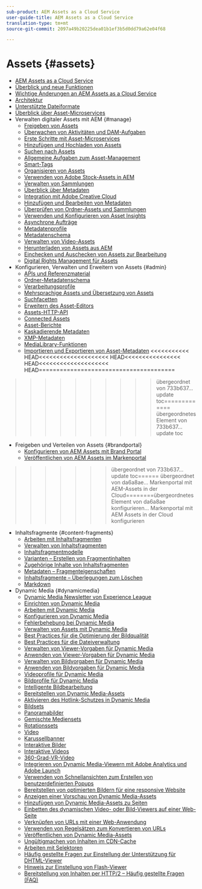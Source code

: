```yaml
---
sub-product: AEM Assets as a Cloud Service
user-guide-title: AEM Assets as a Cloud Service
translation-type: tm+mt
source-git-commit: 2097a49b20225dea01b1ef3b5d0dd79a62e04f68

---
```



# Assets {#assets}

+ [AEM Assets as a Cloud Service](/help/assets/home.md)
+ [Überblick und neue Funktionen](overview.md)
+ [Wichtige Änderungen an AEM Assets as a Cloud Service](assets-cloud-changes.md)
+ [Architektur](architecture.md)
+ [Unterstützte Dateiformate](file-format-support.md)
+ [Überblick über Asset-Microservices](asset-microservices-overview.md)
+ Verwalten digitaler Assets mit AEM {#manage}
   + [Freigeben von Assets](share-assets.md)
   + [Überwachen von Aktivitäten und DAM-Aufgaben](assets-activity-history.md)
   + [Erste Schritte mit Asset-Microservices](asset-microservices-configure-and-use.md)
   + [Hinzufügen und Hochladen von Assets](add-assets.md)
   + [Suchen nach Assets](search-assets.md)
   + [Allgemeine Aufgaben zum Asset-Management](manage-digital-assets.md)
   + [Smart-Tags](smart-tags.md)
   + [Organisieren von Assets](organize-assets.md)
   + [Verwenden von Adobe Stock-Assets in AEM](aem-assets-adobe-stock.md)
   + [Verwalten von Sammlungen](manage-collections.md)
   + [Überblick über Metadaten](manage-metadata.md)
   + [Integration mit Adobe Creative Cloud](aem-cc-integration-best-practices.md)
   + [Hinzufügen und Bearbeiten von Metadaten](meta-edit.md)
   + [Überprüfen von Ordner-Assets und Sammlungen](bulk-approval.md)
   + [Verwenden und Konfigurieren von Asset Insights](assets-insights.md)
   + [Asynchrone Aufträge](asynchronous-jobs.md)
   + [Metadatenprofile](metadata-profiles.md)
   + [Metadatenschema](metadata-schemas.md)
   + [Verwalten von Video-Assets](manage-video-assets.md)
   + [Herunterladen von Assets aus AEM](download-assets-from-aem.md)
   + [Einchecken und Auschecken von Assets zur Bearbeitung](check-out-and-submit-assets.md)
   + [Digital Rights Management für Assets](drm.md)
+ Konfigurieren, Verwalten und Erweitern von Assets {#admin}
   + [APIs und Referenzmaterial](developer-reference-material-apis.md)
   + [Ordner-Metadatenschema](folder-metadata-schema.md)
   + [Verarbeitungsprofile](/help/assets/dynamic-media/processing-profiles.md)
   + [Mehrsprachige Assets und Übersetzung von Assets](translate-assets.md)
   + [Suchfacetten](search-facets.md)
   + [Erweitern des Asset-Editors](extend-asset-editor.md)
   + [Assets-HTTP-API](mac-api-assets.md)
   + [Connected Assets](use-assets-across-connected-assets-instances.md)
   + [Asset-Berichte](asset-reports.md)
   + [Kaskadierende Metadaten](cascading-metadata.md)
   + [XMP-Metadaten](xmp-metadata.md)
   + [MediaLibrary-Funktionen](medialibrary.md)
   + [Importieren und Exportieren von Asset-Metadaten](metadata-import-export.md)
&lt;&lt;&lt;&lt;&lt;&lt;&lt;&lt;&lt;&lt;&lt; HEAD&lt;&lt;&lt;&lt;&lt;&lt;&lt;&lt;&lt;&lt;&lt;&lt;&lt;&lt;&lt;&lt;&lt;&lt;&lt;&lt; HEAD&lt;&lt;&lt;&lt;&lt;&lt;&lt;&lt;&lt;&lt;&lt;&lt;&lt;&lt;&lt;&lt; HEAD&lt;&lt;&lt;&lt;&lt;&lt;&lt;&lt;&lt;&lt;&lt;&lt;&lt;&lt;&lt;&lt;&lt;&lt;&lt;&lt; HEAD=======================================
>>>>>>>>>>übergeordnet von 733b637... update toc============= übergeordnetes Element von 733b637... update toc





> 
+ Freigeben und Verteilen von Assets {#brandportal}
   + [Konfigurieren von AEM Assets mit Brand Portal](configure-aem-assets-with-brand-portal.md)
   + [Veröffentlichen von AEM Assets im Markenportal](publish-to-brand-portal.md)
>>>>>>>übergeordnet von 733b637... update toc======
>>>>>>> übergeordnet von da6a8ae... Markenportal mit AEM-Assets in der Cloud========übergeordnetes Element von da6a8ae konfigurieren... Markenportal mit AEM Assets in der Cloud konfigurieren






+ Inhaltsfragmente {#content-fragments}
   + [Arbeiten mit Inhaltsfragmenten](content-fragments/content-fragments.md)
   + [Verwalten von Inhaltsfragmenten](content-fragments/content-fragments-managing.md)
   + [Inhaltsfragmentmodelle](content-fragments/content-fragments-models.md)
   + [Varianten – Erstellen von Fragmentinhalten](content-fragments/content-fragments-variations.md)
   + [Zugehörige Inhalte von Inhaltsfragmenten](content-fragments/content-fragments-assoc-content.md)
   + [Metadaten – Fragmenteigenschaften](content-fragments/content-fragments-metadata.md)
   + [Inhaltsfragmente – Überlegungen zum Löschen](content-fragments/content-fragments-delete.md)
   + [Markdown](content-fragments/content-fragments-markdown.md)
+ Dynamic Media {#dynamicmedia}
   + [Dynamic Media Newsletter von Experience League](dynamic-media/dynamic-media-newsletter.md)
   + [Einrichten von Dynamic Media](dynamic-media/administering-dynamic-media.md)
   + [Arbeiten mit Dynamic Media](dynamic-media/dynamic-media.md)
   + [Konfigurieren von Dynamic Media](dynamic-media/config-dm.md)
   + [Fehlerbehebung bei Dynamic Media](dynamic-media/troubleshoot-dm.md)
   + [Verwalten von Assets mit Dynamic Media](dynamic-media/managing-assets.md)
   + [Best Practices für die Optimierung der Bildqualität](dynamic-media/best-practices-for-optimizing-the-quality-of-your-images.md)
   + [Best Practices für die Dateiverwaltung](dynamic-media/best-practices-for-file-management.md)
   + [Verwalten von Viewer-Vorgaben für Dynamic Media](dynamic-media/managing-viewer-presets.md)
   + [Anwenden von Viewer-Vorgaben für Dynamic Media](dynamic-media/viewer-presets.md)
   + [Verwalten von Bildvorgaben für Dynamic Media](dynamic-media/managing-image-presets.md)
   + [Anwenden von Bildvorgaben für Dynamic Media](dynamic-media/image-presets.md)
   + [Videoprofile für Dynamic Media](dynamic-media/video-profiles.md)
   + [Bildprofile für Dynamic Media](dynamic-media/image-profiles.md)
   + [Intelligente Bildbearbeitung](dynamic-media/imaging-faq.md)
   + [Bereitstellen von Dynamic Media-Assets](dynamic-media/delivering-dynamic-media-assets.md)
   + [Aktivieren des Hotlink-Schutzes in Dynamic Media](dynamic-media/hotlink-protection.md)
   + [Bildsets](dynamic-media/image-sets.md)
   + [Panoramabilder](dynamic-media/panoramic-images.md)
   + [Gemischte Mediensets](dynamic-media/mixed-media-sets.md)
   + [Rotationssets](dynamic-media/spin-sets.md)
   + [Video](dynamic-media/video.md)
   + [Karussellbanner](dynamic-media/carousel-banners.md)
   + [Interaktive Bilder](dynamic-media/interactive-images.md)
   + [Interaktive Videos](dynamic-media/interactive-videos.md)
   + [360-Grad-VR-Video](dynamic-media/360-video.md)
   + [Integrieren von Dynamic Media-Viewern mit Adobe Analytics und Adobe Launch](dynamic-media/launch.md)
   + [Verwenden von Schnellansichten zum Erstellen von benutzerdefinierten Popups](dynamic-media/custom-pop-ups.md)
   + [Bereitstellen von optimierten Bildern für eine responsive Website](dynamic-media/responsive-site.md)
   + [Anzeigen einer Vorschau von Dynamic Media-Assets](dynamic-media/previewing-assets.md)
   + [Hinzufügen von Dynamic Media-Assets zu Seiten](dynamic-media/adding-dynamic-media-assets-to-pages.md)
   + [Einbetten des dynamischen Video- oder Bild-Viewers auf einer Web-Seite](dynamic-media/embed-code.md)
   + [Verknüpfen von URLs mit einer Web-Anwendung](dynamic-media/linking-urls-to-yourwebapplication.md)
   + [Verwenden von Regelsätzen zum Konvertieren von URLs](dynamic-media/using-rulesets-to-transform-urls.md)
   + [Veröffentlichen von Dynamic Media-Assets](dynamic-media/publishing-dynamicmedia-assets.md)
   + [Ungültigmachen von Inhalten im CDN-Cache](dynamic-media/invalidate-cdn-cached-content.md)
   + [Arbeiten mit Selektoren](dynamic-media/working-with-selectors.md)
   + [Häufig gestellte Fragen zur Einstellung der Unterstützung für DHTML-Viewer](dynamic-media/dhtml-viewer-endoflifefaqs.md)
   + [Hinweis zur Einstellung von Flash-Viewer](dynamic-media/flash-viewers-eol.md)
   + [Bereitstellung von Inhalten per HTTP/2 – Häufig gestellte Fragen (FAQ)](dynamic-media/http2faq.md)
